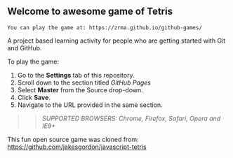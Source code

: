 ## Welcome to awesome game of Tetris

```suggestion
You can play the game at: https://zrma.github.io/github-games/
```

A project based learning activity for people who are getting started with Git
and GitHub.

To play the game:

1. Go to the **Settings** tab of this repository.
1. Scroll down to the section titled _GitHub Pages_
1. Select **Master** from the Source drop-down.
1. Click **Save**.
1. Navigate to the URL provided in the same section.

> > _*SUPPORTED BROWSERS*: Chrome, Firefox, Safari, Opera and IE9+_

This fun open source game was cloned from:
https://github.com/jakesgordon/javascript-tetris
